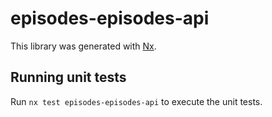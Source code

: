 # episodes-episodes-api

This library was generated with [Nx](https://nx.dev).

## Running unit tests

Run `nx test episodes-episodes-api` to execute the unit tests.
